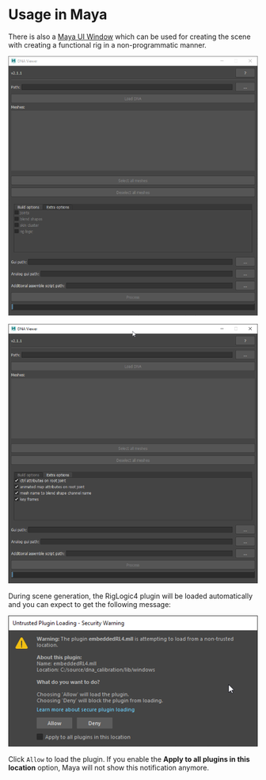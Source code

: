 # Usage in Maya 
There is also a [Maya UI Window](/examples/dna_viewer_run_in_maya.py) which can be used for creating the scene with
creating a functional rig in a non-programmatic manner.

![image](img/ui.png)

![image](img/ui_extra_options.png)

During scene generation, the RigLogic4 plugin will be loaded automatically and you can expect to get the following message:

![image](img/maya_warn.png)

Click `Allow` to load the plugin. If you enable the  **Apply to all plugins in this location** option,
Maya will not show this notification anymore.